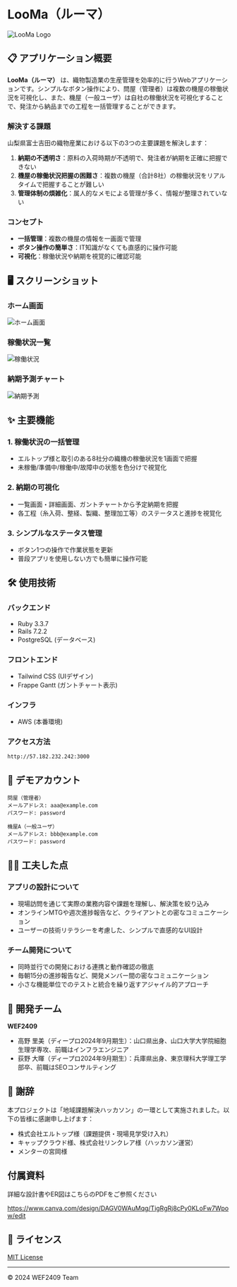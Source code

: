 # LooMa（ルーマ）

![LooMa Logo](./app/assets/images/logo.png)

## 📋 アプリケーション概要

**LooMa（ルーマ）** は、織物製造業の生産管理を効率的に行うWebアプリケーションです。シンプルなボタン操作により、問屋（管理者）は複数の機屋の稼働状況を可視化し、また、機屋（一般ユーザ）は自社の稼働状況を可視化することで、発注から納品までの工程を一括管理することができます。

### 解決する課題

山梨県富士吉田の織物産業における以下の3つの主要課題を解決します：

1. **納期の不透明さ**：原料の入荷時期が不透明で、発注者が納期を正確に把握できない
2. **機屋の稼働状況把握の困難さ**：複数の機屋（合計8社）の稼働状況をリアルタイムで把握することが難しい
3. **管理体制の煩雑化**：属人的なメモによる管理が多く、情報が整理されていない

### コンセプト

- **一括管理**：複数の機屋の情報を一画面で管理
- **ボタン操作の簡単さ**：IT知識がなくても直感的に操作可能
- **可視化**：稼働状況や納期を視覚的に確認可能

## 🖥️ スクリーンショット

### ホーム画面

![ホーム画面](./app/assets/images/home_screen.png)

### 稼働状況一覧

![稼働状況](./app/assets/images/operation_status.png)

### 納期予測チャート

![納期予測](./app/assets/images/delivery_chart.png)

## ✨ 主要機能

### 1. 稼働状況の一括管理

- エルトップ様と取引のある8社分の織機の稼働状況を1画面で把握
- 未稼働/準備中/稼働中/故障中の状態を色分けで視覚化

### 2. 納期の可視化

- 一覧画面・詳細画面、ガントチャートから予定納期を把握
- 各工程（糸入荷、整経、製織、整理加工等）のステータスと進捗を視覚化

### 3. シンプルなステータス管理

- ボタン1つの操作で作業状態を更新
- 普段アプリを使用しない方でも簡単に操作可能

## 🛠️ 使用技術

### バックエンド

- Ruby 3.3.7
- Rails 7.2.2
- PostgreSQL (データベース)

### フロントエンド

- Tailwind CSS (UIデザイン)
- Frappe Gantt (ガントチャート表示)

### インフラ

- AWS (本番環境)

### アクセス方法

```
http://57.182.232.242:3000
```

## 📝 デモアカウント

```
問屋（管理者）
メールアドレス: aaa@example.com
パスワード: password
```

```
機屋A（一般ユーザ）
メールアドレス: bbb@example.com
パスワード: password
```

## 👨‍💻 工夫した点

### アプリの設計について

- 現場訪問を通じて実際の業務内容や課題を理解し、解決策を絞り込み
- オンラインMTGや週次進捗報告など、クライアントとの密なコミュニケーション
- ユーザーの技術リテラシーを考慮した、シンプルで直感的なUI設計

### チーム開発について

- 同時並行での開発における連携と動作確認の徹底
- 毎朝15分の進捗報告など、開発メンバー間の密なコミュニケーション
- 小さな機能単位でのテストと統合を繰り返すアジャイル的アプローチ

## 👥 開発チーム

**WEF2409**

- 高野 里美（ディープロ2024年9月期生）：山口県出身、山口大学大学院細胞生理学専攻、前職はインフラエンジニア
- 荻野 大暉（ディープロ2024年9月期生）：兵庫県出身、東京理科大学理工学部卒、前職はSEOコンサルティング

## 🙏 謝辞

本プロジェクトは「地域課題解決ハッカソン」の一環として実施されました。以下の皆様に感謝申し上げます：

- 株式会社エルトップ様（課題提供・現場見学受け入れ）
- キャップクラウド様、株式会社リンクレア様（ハッカソン運営）
- メンターの宮岡様

## 付属資料

詳細な設計書やER図はこちらのPDFをご参照ください

https://www.canva.com/design/DAGV0WAuMqg/TigRgRj8cPy0KLoFw7Wpow/edit

## 📄 ライセンス

[MIT License](LICENSE)

---

© 2024 WEF2409 Team
